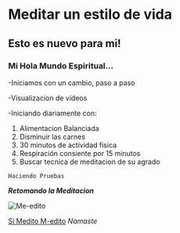 # Meditar un estilo de vida
## Esto es nuevo para mi!
### Mi Hola Mundo Espiritual...

-Iniciamos con un cambio, paso a paso

-Visualizacion de videos

-Iniciando diariamente  con:
1. Alimentacion Balanciada
2. Disminuir las carnes
3. 30 minutos de actividad fisica
4. Respiración consiente por 15 minutos
5. Buscar tecnica de meditacion de su agrado

~~~
Haciendo Pruebas
~~~

***Retomando la Meditacion***



![Me-edito](https://res.cloudinary.com/yudithkleon/image/upload/v1628216293/meditaci%C3%B3n-y-aprendizaje-1080x675_jn9ofe.jpg)


[Si Medito M-edito](https://online-tesis.com/como-influye-la-meditacion-en-el-aprendizaje/)
*Namaste*
